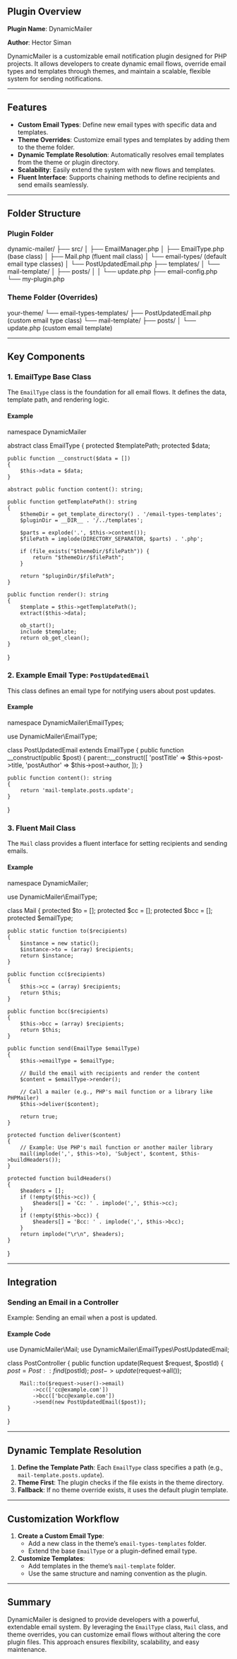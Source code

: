 
## Plugin Overview

**Plugin Name**: DynamicMailer

**Author**: Hector Siman

DynamicMailer is a customizable email notification plugin designed for PHP projects. It allows developers to create dynamic email flows, override email types and templates through themes, and maintain a scalable, flexible system for sending notifications.

---

## Features

- **Custom Email Types**: Define new email types with specific data and templates.
- **Theme Overrides**: Customize email types and templates by adding them to the theme folder.
- **Dynamic Template Resolution**: Automatically resolves email templates from the theme or plugin directory.
- **Scalability**: Easily extend the system with new flows and templates.
- **Fluent Interface**: Supports chaining methods to define recipients and send emails seamlessly.

---

## Folder Structure

### Plugin Folder

dynamic-mailer/
├── src/
│   ├── EmailManager.php
│   ├── EmailType.php (base class)
│   ├── Mail.php (fluent mail class)
│   └── email-types/ (default email type classes)
│       └── PostUpdatedEmail.php
├── templates/
│   └── mail-template/
│       ├── posts/
│       │   └── update.php
├── email-config.php
└── my-plugin.php

### Theme Folder (Overrides)

your-theme/
└── email-types-templates/
    ├── PostUpdatedEmail.php (custom email type class)
    └── mail-template/
        ├── posts/
        │   └── update.php (custom email template)

---

## Key Components

### 1. EmailType Base Class

The `EmailType` class is the foundation for all email flows. It defines the data, template path, and rendering logic.

#### Example

namespace DynamicMailer

abstract class EmailType
{
    protected $templatePath;
    protected $data;

    public function __construct($data = [])
    {
        $this->data = $data;
    }

    abstract public function content(): string;

    public function getTemplatePath(): string
    {
        $themeDir = get_template_directory() . '/email-types-templates';
        $pluginDir = __DIR__ . '/../templates';

        $parts = explode('.', $this->content());
        $filePath = implode(DIRECTORY_SEPARATOR, $parts) . '.php';

        if (file_exists("$themeDir/$filePath")) {
            return "$themeDir/$filePath";
        }

        return "$pluginDir/$filePath";
    }

    public function render(): string
    {
        $template = $this->getTemplatePath();
        extract($this->data);

        ob_start();
        include $template;
        return ob_get_clean();
    }
}

### 2. Example Email Type: `PostUpdatedEmail`

This class defines an email type for notifying users about post updates.

#### Example

namespace DynamicMailer\EmailTypes;

use DynamicMailer\EmailType;

class PostUpdatedEmail extends EmailType
{
    public function __construct(public $post)
    {
        parent::__construct([
            'postTitle' => $this->post->title,
            'postAuthor' => $this->post->author,
        ]);
    }

    public function content(): string
    {
        return 'mail-template.posts.update';
    }
}

### 3. Fluent Mail Class

The `Mail` class provides a fluent interface for setting recipients and sending emails.

#### Example

namespace DynamicMailer;

use DynamicMailer\EmailType;

class Mail
{
    protected $to = [];
    protected $cc = [];
    protected $bcc = [];
    protected $emailType;

    public static function to($recipients)
    {
        $instance = new static();
        $instance->to = (array) $recipients;
        return $instance;
    }

    public function cc($recipients)
    {
        $this->cc = (array) $recipients;
        return $this;
    }

    public function bcc($recipients)
    {
        $this->bcc = (array) $recipients;
        return $this;
    }

    public function send(EmailType $emailType)
    {
        $this->emailType = $emailType;

        // Build the email with recipients and render the content
        $content = $emailType->render();

        // Call a mailer (e.g., PHP's mail function or a library like PHPMailer)
        $this->deliver($content);

        return true;
    }

    protected function deliver($content)
    {
        // Example: Use PHP's mail function or another mailer library
        mail(implode(',', $this->to), 'Subject', $content, $this->buildHeaders());
    }

    protected function buildHeaders()
    {
        $headers = [];
        if (!empty($this->cc)) {
            $headers[] = 'Cc: ' . implode(',', $this->cc);
        }
        if (!empty($this->bcc)) {
            $headers[] = 'Bcc: ' . implode(',', $this->bcc);
        }
        return implode("\r\n", $headers);
    }
}

---

## Integration

### Sending an Email in a Controller

Example: Sending an email when a post is updated.

#### Example Code

use DynamicMailer\Mail;
use DynamicMailer\EmailTypes\PostUpdatedEmail;

class PostController
{
    public function update(Request $request, $postId)
    {
        $post = Post::find($postId);
        $post->update($request->all());

        Mail::to($request->user()->email)
            ->cc(['cc@example.com'])
            ->bcc(['bcc@example.com'])
            ->send(new PostUpdatedEmail($post));
    }
}

---

## Dynamic Template Resolution

1. **Define the Template Path**: Each `EmailType` class specifies a path (e.g., `mail-template.posts.update`).
2. **Theme First**: The plugin checks if the file exists in the theme directory.
3. **Fallback**: If no theme override exists, it uses the default plugin template.

---

## Customization Workflow

1. **Create a Custom Email Type**:
    - Add a new class in the theme’s `email-types-templates` folder.
    - Extend the base `EmailType` or a plugin-defined email type.
2. **Customize Templates**:
    - Add templates in the theme’s `mail-template` folder.
    - Use the same structure and naming convention as the plugin.

---

## Summary

DynamicMailer is designed to provide developers with a powerful, extendable email system. By leveraging the `EmailType` class, `Mail` class, and theme overrides, you can customize email flows without altering the core plugin files. This approach ensures flexibility, scalability, and easy maintenance.